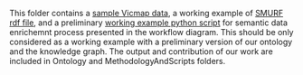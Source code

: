 This folder contains a [sample Vicmap data](WorkingExampleDataset), a working example of [SMURF rdf file](SMURFworkingexample.rdf), and a preliminary [working example python script](WorkingExamplePythonScript.py) for semantic data enrichemnt process presented in the workflow diagram. This should be only considered as a working example with a preliminary version of our ontology and the knowledge graph. The output and contribution of our work are included in Ontology and MethodologyAndScripts folders.   
